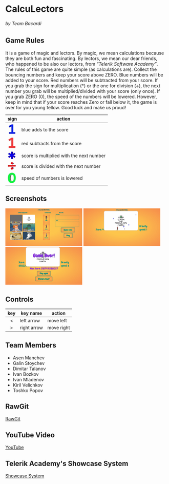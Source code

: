 # CalcuLectors

###### by Team Bacardi

## Game Rules

It is a game of magic and lectors. By magic, we mean calculations because they are both fun and fascinating. By lectors, we mean our dear friends, who happened to be also our lectors, from *“Telerik Software Academy”*. The rules of this game are quite simple (as calculations are). Collect the bouncing numbers and keep your score above ZERO. Blue numbers will be added to your score. Red numbers will be subtracted from your score. If you grab the sign for multiplication (*) or the one for division (÷), the next number you grab will be multiplied/divided with your score (only once). If you grab ZERO (0), the speed of the numbers will be lowered. However, keep in mind that if your score reaches Zero or fall below it, the game is over for you young fellow. Good luck and make us proud!


|   sign |   action   |
|-------------------------------------------------------------|------------------|
| ![](https://github.com/GalinStoychev/TeamBacardi/blob/master/images/signs/oneBlue.jpg?raw=true)  | blue adds to the score |
| ![](https://github.com/GalinStoychev/TeamBacardi/blob/master/images/signs/oneRed.jpg?raw=true)  | red subtracts from the score |
| ![](https://github.com/GalinStoychev/TeamBacardi/blob/master/images/signs/multiplyBlue.jpg?raw=true)  | score is multiplied with the next number |
| ![](https://github.com/GalinStoychev/TeamBacardi/blob/master/images/signs/divideRed.jpg?raw=true)  | score is divided with the next number |
| ![](https://github.com/GalinStoychev/TeamBacardi/blob/master/images/signs/zeroGreen.jpg?raw=true)  | speed of numbers is lowered |
 

## Screenshots

<img src="https://github.com/GalinStoychev/TeamBacardi/blob/master/images/others/frontPage.jpg?raw=true" width="240"/>
<img src="https://github.com/GalinStoychev/TeamBacardi/blob/master/images/others/gamePage.jpg?raw=true" width="240"/>
<img src="https://github.com/GalinStoychev/TeamBacardi/blob/master/images/others/gameOver.jpg?raw=true" width="240"/>


## Controls

| key |   key name  |   action   |
|:---:|-------------|------------|
|  <  | left arrow  | move left  |
|  >  | right arrow | move right |

## Team Members
* Asen Manchev
* Galin Stoychev
* Dimitar Talanov
* Ivan Bozkov
* Ivan Mladenov
* Kiril Velichkov
* Toshko Popov

## RawGit
[RawGit](https://rawgit.com/GalinStoychev/TeamBacardi/master/index.html#)

## YouTube Video
[YouTube](https://www.youtube.com/watch?v=GELwiYoPrK4&feature=youtu.be)

## Telerik Academy's Showcase System
[Showcase System](http://best.telerikacademy.com/projects/307/CalcuLectors)